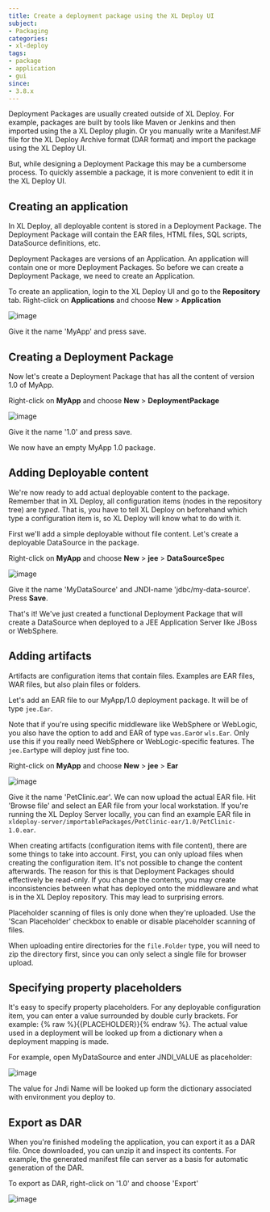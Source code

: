 ```yaml
---
title: Create a deployment package using the XL Deploy UI
subject:
- Packaging
categories:
- xl-deploy
tags:
- package
- application
- gui
since:
- 3.8.x
---
```


Deployment Packages are usually created outside of XL Deploy. For example, packages are built by tools like Maven or Jenkins and then imported using the a XL Deploy plugin. Or you manually write a Manifest.MF file for the XL Deploy Archive format (DAR format) and import the package using the XL Deploy UI.

But, while designing a Deployment Package this may be a cumbersome process. To quickly assemble a package, it is more convenient to edit it in the XL Deploy UI.

## Creating an application

In XL Deploy, all deployable content is stored in a Deployment Package. The Deployment Package will contain the EAR files, HTML files, SQL scripts, DataSource definitions, etc. 

Deployment Packages are versions of an Application. An application will contain one or more Deployment Packages. So before we can create a Deployment Package, we need to create an Application.

To create an application, login to the XL Deploy UI and go to the **Repository** tab.
Right-click on **Applications** and choose **New** > **Application**

![image](images/package-create-application.png) 

Give it the name 'MyApp' and press save.

## Creating a Deployment Package

Now let's create a Deployment Package that has all the content of version 1.0 of MyApp.

Right-click on **MyApp** and choose  **New** > **DeploymentPackage**

![image](images/package-create-deployment-package.png) 

Give it the name '1.0' and press save.

We now have an empty MyApp 1.0 package.

## Adding Deployable content

We're now ready to add actual deployable content to the package. Remember that in XL Deploy, all configuration items (nodes in the repository tree) are _typed_. That is, you have to tell XL Deploy on beforehand which type a configuration item is, so XL Deploy will know what to do with it.

First we'll add a simple deployable without file content. Let's create a deployable DataSource in the package. 

Right-click on **MyApp** and choose  **New** > **jee** > **DataSourceSpec**

![image](images/package-create-datasource.png) 

Give it the name 'MyDataSource' and JNDI-name 'jdbc/my-data-source'. Press **Save**. 

That's it! We've just created a functional Deployment Package that will create a DataSource when deployed to a JEE Application Server like JBoss or WebSphere.

## Adding artifacts

Artifacts are configuration items that contain files. Examples are EAR files, WAR files, but also plain files or folders.

Let's add an EAR file to our MyApp/1.0 deployment package. It will be of type `jee.Ear`. 

Note that if you're using specific middleware like WebSphere or WebLogic, you also have the option to add and EAR of type `was.Ear`or `wls.Ear`. Only use this if you really need WebSphere or WebLogic-specific features. The `jee.Ear`type will deploy just fine too.

Right-click on **MyApp** and choose  **New** > **jee** > **Ear**

![image](images/package-create-ear.png) 

Give it the name 'PetClinic.ear'. We can now upload the actual EAR file. Hit 'Browse file' and select an EAR file from your local workstation. If you're running the XL Deploy Server locally, you can  find an example EAR file in `xldeploy-server/importablePackages/PetClinic-ear/1.0/PetClinic-1.0.ear`.

When creating artifacts (configuration items with file content), there are some things to take into account. First, you can only upload files when creating the configuration item. It's not possible to change the content afterwards. The reason for this is that Deployment Packages should effectively be read-only. If you change the contents, you may create inconsistencies between what has deployed onto the middleware and what is in the XL Deploy repository. This may lead to surprising errors.

Placeholder scanning of files is only done when they're uploaded. Use the 'Scan Placeholder' checkbox to enable or disable placeholder scanning of files. 

When uploading entire directories for the `file.Folder` type, you will need to zip the directory first, since you can only select a single file for browser upload. 

## Specifying property placeholders

It's easy to specify property placeholders. For any deployable configuration item, you can enter a value surrounded by double curly brackets. For example: {% raw %}{{PLACEHOLDER}}{% endraw %}. The actual value used in a deployment will be looked up from a dictionary when a deployment mapping is made.

For example, open MyDataSource and enter JNDI_VALUE as placeholder:

![image](images/package-placeholder.png) 

The value for Jndi Name will be looked up form the dictionary associated with environment you deploy to.

## Export as DAR

When you're finished modeling the application, you can export it as a DAR file. Once downloaded, you can unzip it and inspect its contents. For example, the generated manifest file can server as a basis for automatic generation of the DAR.

To export as DAR, right-click on '1.0' and choose 'Export'

![image](images/package-export.png) 
